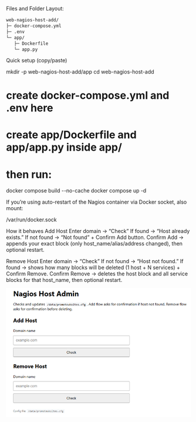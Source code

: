 Files and Folder Layout:

```text
web-nagios-host-add/
├─ docker-compose.yml
├─ .env
└─ app/
   ├─ Dockerfile
   └─ app.py
```
Quick setup (copy/paste)

mkdir -p web-nagios-host-add/app
cd web-nagios-host-add

# create docker-compose.yml and .env here
# create app/Dockerfile and app/app.py inside app/

# then run:
docker compose build --no-cache
docker compose up -d

If you’re using auto-restart of the Nagios container via Docker socket, also mount:

/var/run/docker.sock

How it behaves
Add Host
Enter domain → “Check”
If found → “Host already exists.”
If not found → “Not found” + Confirm Add button.
Confirm Add → appends your exact block (only host_name/alias/address changed), then optional restart.

Remove Host
Enter domain → “Check”
If not found → “Host not found.”
If found → shows how many blocks will be deleted (1 host + N services) + Confirm Remove.
Confirm Remove → deletes the host block and all service blocks for that host_name, then optional restart.


![Final_Outcome](https://raw.githubusercontent.com/riponroy79/docker/main/web-nagios-host-add/final_outcome.png)
